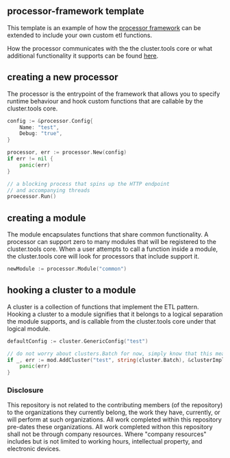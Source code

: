 ## processor-framework template

This template is an example of how the [processor framework](https://github.com/GabeCordo/processor-framework) 
can be extended to include your own custom etl functions. 

How the processor communicates with the the cluster.tools core or what additional
functionality it supports can be found [here](https://cluster.tools/).

## creating a new processor
The processor is the entrypoint of the framework that allows you to specify
runtime behaviour and hook custom functions that are callable by the cluster.tools
core.
```go
config := &processor.Config{
	Name: "test",
	Debug: "true",
}

processor, err := processor.New(config)
if err != nil {
	panic(err)
}

// a blocking process that spins up the HTTP endpoint
// and accompanying threads
proecessor.Run()
```

## creating a module
The module encapsulates functions that share common functionality. A processor can support zero to many modules that will be
registered to the cluster.tools core. When a user attempts to call a function inside a module, the cluster.tools core will
look for processors that include support it. 

```go
newModule := processor.Module("common")
```

## hooking a cluster to a module
A cluster is a collection of functions that implement the ETL pattern. Hooking a cluster to a module
signifies that it belongs to a logical separation the module supports, and is callable from the cluster.tools
core under that logical module.

```go
defaultConfig := cluster.GenericConfig("test")

// do not worry about clusters.Batch for now, simply know that this means the function can be invoked on demand
if _, err := mod.AddCluster("test", string(cluster.Batch), &clusterImplementation, defaultConfig); err != nil {
	panic(err)
}
```

### Disclosure

This repository is not related to the contributing members (of the repository) to the organizations they currently belong, the work they have, currently, or will perform at such organizations. All work completed within this repository pre-dates these organizations. All work completed withon this repository shall not be through company resources. Where "company resources" includes but is not limited to working hours, intellectual property, and electronic devices.
